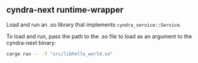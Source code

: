 ## cyndra-next runtime-wrapper

Load and run an .so library that implements `cyndra_service::Service`. 

To load and run, pass the path to the .so file to load as an argument to the cyndra-next binary:

```bash
cargo run -- -f "src/libhello_world.so"
```
